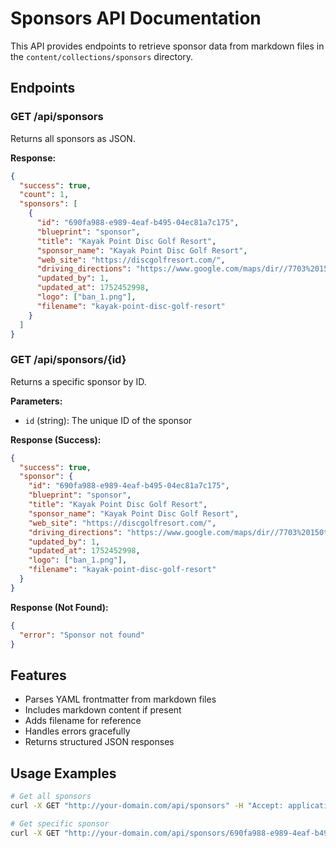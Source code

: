 # Sponsors API Documentation

This API provides endpoints to retrieve sponsor data from markdown files in the `content/collections/sponsors` directory.

## Endpoints

### GET /api/sponsors

Returns all sponsors as JSON.

**Response:**
```json
{
  "success": true,
  "count": 1,
  "sponsors": [
    {
      "id": "690fa988-e989-4eaf-b495-04ec81a7c175",
      "blueprint": "sponsor",
      "title": "Kayak Point Disc Golf Resort",
      "sponsor_name": "Kayak Point Disc Golf Resort",
      "web_site": "https://discgolfresort.com/",
      "driving_directions": "https://www.google.com/maps/dir//7703%20150th%20Pl%20NW,%20Stanwood,%20WA%2098292",
      "updated_by": 1,
      "updated_at": 1752452998,
      "logo": ["ban_1.png"],
      "filename": "kayak-point-disc-golf-resort"
    }
  ]
}
```

### GET /api/sponsors/{id}

Returns a specific sponsor by ID.

**Parameters:**
- `id` (string): The unique ID of the sponsor

**Response (Success):**
```json
{
  "success": true,
  "sponsor": {
    "id": "690fa988-e989-4eaf-b495-04ec81a7c175",
    "blueprint": "sponsor",
    "title": "Kayak Point Disc Golf Resort",
    "sponsor_name": "Kayak Point Disc Golf Resort",
    "web_site": "https://discgolfresort.com/",
    "driving_directions": "https://www.google.com/maps/dir//7703%20150th%20Pl%20NW,%20Stanwood,%20WA%2098292",
    "updated_by": 1,
    "updated_at": 1752452998,
    "logo": ["ban_1.png"],
    "filename": "kayak-point-disc-golf-resort"
  }
}
```

**Response (Not Found):**
```json
{
  "error": "Sponsor not found"
}
```

## Features

- Parses YAML frontmatter from markdown files
- Includes markdown content if present
- Adds filename for reference
- Handles errors gracefully
- Returns structured JSON responses

## Usage Examples

```bash
# Get all sponsors
curl -X GET "http://your-domain.com/api/sponsors" -H "Accept: application/json"

# Get specific sponsor
curl -X GET "http://your-domain.com/api/sponsors/690fa988-e989-4eaf-b495-04ec81a7c175" -H "Accept: application/json"
```
